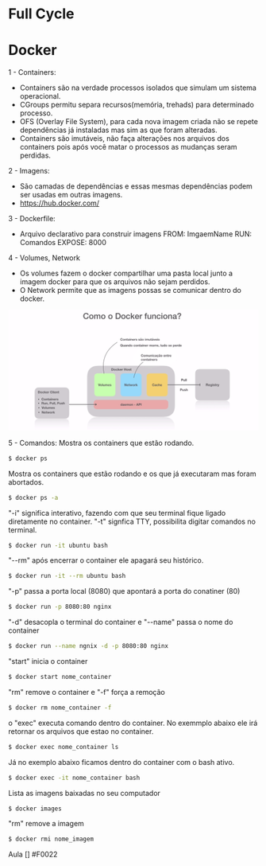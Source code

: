 # Full Cycle

# Docker
1 - Containers:
- Containers são na verdade processos isolados que simulam um sistema operacional.
- CGroups permitu separa recursos(memória, trehads) para determinado processo.
- OFS (Overlay File System), para cada nova imagem criada não se repete dependências já instaladas mas sim as que foram alteradas.
- Containers são imutáveis, não faça alterações nos arquivos dos containers pois após você matar o processos as mudanças seram perdidas.

2 - Imagens:
- São camadas de dependências e essas mesmas dependências podem ser usadas em outras imagens.
- https://hub.docker.com/ 

3 - Dockerfile:
- Arquivo declarativo para construir imagens
FROM: ImgaemName
RUN: Comandos
EXPOSE: 8000

4 - Volumes, Network
- Os volumes fazem o docker compartilhar uma pasta local junto a imagem docker para que os arquivos não sejam perdidos.
- O Network permite que as imagens possas se comunicar dentro do docker.

![](https://github.com/PedroGuilhermeSilv/full-cycle/blob/main/Aulas/Docker/img/docker-funciona.png)

5 - Comandos:
Mostra os containers que estão rodando.
```bash
$ docker ps
```
Mostra os containers que estão rodando e os que já executaram mas foram abortados.
```bash
$ docker ps -a
```
"-i" significa interativo, fazendo com que seu terminal fique ligado diretamente no container.
"-t" signfica TTY, possibilita digitar comandos no terminal.
```bash
$ docker run -it ubuntu bash
```
"--rm" após encerrar o container ele apagará seu histórico.
```bash
$ docker run -it --rm ubuntu bash
```

"-p" passa a porta local (8080) que apontará a porta do conatiner (80)
```bash
$ docker run -p 8080:80 nginx
```

"-d" desacopla o terminal do container e "--name" passa o nome do container
```bash
$ docker run --name ngnix -d -p 8080:80 nginx
```

"start" inicia o container 
```bash
$ docker start nome_container
```

"rm" remove o container e "-f" força a remoção
```bash
$ docker rm nome_container -f
```
o "exec" executa comando dentro do container. No exemmplo abaixo ele irá retornar os arquivos que estao no container.
```bash
$ docker exec nome_container ls
```
Já no exemplo abaixo ficamos dentro do container com o bash ativo.
```bash
$ docker exec -it nome_container bash
```

Lista as imagens baixadas no seu computador
```bash
$ docker images
```

"rm" remove a imagem 
```bash
$ docker rmi nome_imagem
```

 Aula
 [] #F0022
 